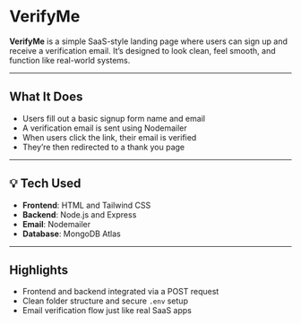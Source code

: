 # VerifyMe

**VerifyMe** is a simple SaaS-style landing page where users can sign up and receive a verification email. It’s designed to look clean, feel smooth, and function like real-world systems.

---

## What It Does

- Users fill out a basic signup form name and email
- A verification email is sent using Nodemailer
- When users click the link, their email is verified
- They’re then redirected to a thank you page

---

## 💡 Tech Used

- **Frontend**: HTML and  Tailwind CSS
- **Backend**: Node.js and Express
- **Email**: Nodemailer 
- **Database**: MongoDB Atlas
---

## Highlights

- Frontend and backend integrated via a POST request
- Clean folder structure and secure `.env` setup
- Email verification flow just like real SaaS apps


